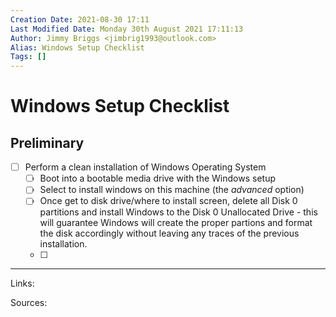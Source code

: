 ```yaml
---
Creation Date: 2021-08-30 17:11
Last Modified Date: Monday 30th August 2021 17:11:13
Author: Jimmy Briggs <jimbrig1993@outlook.com>
Alias: Windows Setup Checklist
Tags: []
---
```


# Windows Setup Checklist

## Preliminary

- [ ] Perform a clean installation of Windows Operating System
	- [ ] Boot into a bootable media drive with the Windows setup
	- [ ] Select to install windows on this machine (the *advanced* option)
	- [ ] Once get to disk drive/where to install screen, delete all Disk 0 partitions and install Windows to the Disk 0 Unallocated Drive - this will guarantee Windows will create the proper partions and format the disk accordingly without leaving any traces of the previous installation.
	- [ ] 

***

Links: 

Sources:

